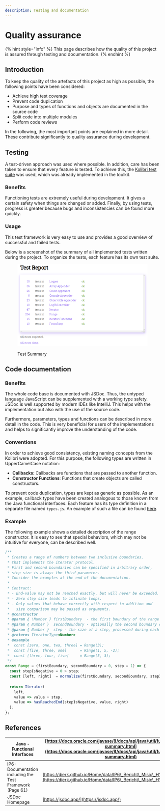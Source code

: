 ```yaml
---
description: Testing and documentation
---
```


# Quality assurance

{% hint style="info" %}
This page describes how the quality of this project is assured through testing and documentation.
{% endhint %}

## Introduction

To keep the quality of the artefacts of this project as high as possible, the following points have been considered:

* Achieve high test coverage
* Prevent code duplication
* Purpose and types of functions and objects are documented in the source code
* Split code into multiple modules
* Perform code reviews

In the following, the most important points are explained in more detail. These contribute significantly to quality assurance during development.

## Testing

A test-driven approach was used where possible. In addition, care has been taken to ensure that every feature is tested. To achieve this, the [Kolibri test suite](https://github.com/WebEngineering-FHNW/Kolibri/blob/main/docs/src/kolibri/util/test.js) was used, which was already implemented in the toolkit.

### Benefits

Functioning tests are extremely useful during development. It gives a certain safety when things are changed or added. Finally, by using tests, progress is greater because bugs and inconsistencies can be found more quickly.

### Usage

This test framework is very easy to use and provides a good overview of successful and failed tests.

Below is a screenshot of the summary of all implemented tests written during the project. To organize the tests, each feature has its own test suite.

<figure><img src="../.gitbook/assets/image (6).png" alt=""><figcaption><p>Test Summary</p></figcaption></figure>

## Code documentation

### Benefits

The whole code base is documented with JSDoc. Thus, the untyped language JavaScript can be supplemented with a working type safety. JSDoc is well supported by modern IDEs like IntelliJ. This helps with the implementation but also with the use of the source code.

Furthermore, parameters, types and functions can be described in more detail in the code. This is very beneficial for users of the implementations and helps to significantly improve the understanding of the code.

### Conventions

In order to achieve good consistency, existing naming concepts from the Kolibri were adopted. For this purpose, the following types are written in UpperCamelCase notation:

* **Callbacks**: Callbacks are functions that are passed to another function.&#x20;
* **Constructor Functions**: Functions that create objects are called constructors.

To prevent code duplication, types are kept as generic as possible. As an example, callback types have been created analogous to those known from the Java functional interfaces. Each feature has its type definition in a separate file named `types.js`. An example of such a file can be found [here](https://github.com/wildwyss/Kolibri/blob/main/contrib/p5\_wild\_wyss/src/types.js).

### Example

The following example shows a detailed description of the range constructor. It is easy to see that special behaviors, which may not be intuitive for everyone, can be described well.

```javascript
/**
 * Creates a range of numbers between two inclusive boundaries,
 * that implements the iterator protocol.
 * First and second boundaries can be specified in arbitrary order,
 * step size is always the third parameter.
 * Consider the examples at the end of the documentation.
 *
 * Contract:
 * - End-value may not be reached exactly, but will never be exceeded.
 * - Zero step size leads to infinite loops.
 * - Only values that behave correctly with respect to addition and
 *   size comparison may be passed as arguments.
 * @constructor
 * @param { !Number } firstBoundary  - the first boundary of the range
 * @param { Number }  secondBoundary - optionally the second boundary of the range
 * @param { Number }  step - the size of a step, processed during each iteration
 * @returns IteratorType<Number>
 * @example
 *  const [zero, one, two, three] = Range(3);
 *  const [five, three, one]      = Range(1, 5, -2);
 *  const [three, four, five]     = Range(5, 3);
 */
const Range = (firstBoundary, secondBoundary = 0, step = 1) => {
  const stepIsNegative = 0 > step;
  const [left, right]  = normalize(firstBoundary, secondBoundary, stepIsNegative);

  return Iterator(
    left,
    value => value + step,
    value => hasReachedEnd(stepIsNegative, value, right)
  );
};
```

## References

| Java - Functional Interfaces                             | [https://docs.oracle.com/javase/8/docs/api/java/util/function/package-summary.html](https://docs.oracle.com/javase/8/docs/api/java/util/function/package-summary.html) |
| -------------------------------------------------------- | ---------------------------------------------------------------------------------------------------------------------------------------------------------------------- |
| IP6-Documentation including the Test Framework (Page 61) | [https://dierk.github.io/Home/data/IP6\_Bericht\_Misic\_H%C3%A4fliger.pdf](https://dierk.github.io/Home/data/IP6\_Bericht\_Misic\_H%C3%A4fliger.pdf)                   |
| JSDoc Homepage                                           | [https://jsdoc.app/](https://jsdoc.app/)                                                                                                                               |
